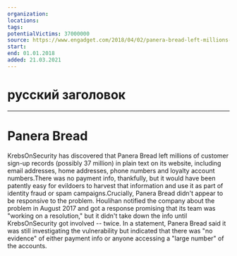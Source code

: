```yaml
---
organization: 
locations: 
tags: 
potentialVictims: 37000000
source: https://www.engadget.com/2018/04/02/panera-bread-left-millions-of-customer-records-exposed/
start: 
end: 01.01.2018
added: 21.03.2021
---
```


# русский заголовок

---

# Panera Bread

KrebsOnSecurity has discovered that Panera Bread left millions of customer sign-up records (possibly 37 million) in plain text on its website, including email addresses, home addresses, phone numbers and loyalty account numbers.There was no payment info, thankfully, but it would have been patently easy for evildoers to harvest that information and use it as part of identity fraud or spam campaigns.Crucially, Panera Bread didn't appear to be responsive to the problem. Houlihan notified the company about the problem in August 2017 and got a response promising that its team was "working on a resolution," but it didn't take down the info until KrebsOnSecurity got involved -- twice. In a statement, Panera Bread said it was still investigating the vulnerability but indicated that there was "no evidence" of either payment info or anyone accessing a "large number" of the accounts.

